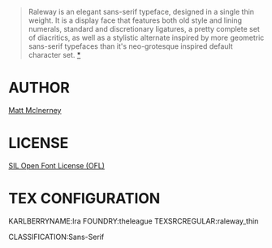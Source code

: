 
> Raleway is an elegant sans-serif typeface, designed in a single thin weight. 
> It is a display face that features both old style and lining numerals, 
> standard and discretionary ligatures, a pretty complete set of diacritics, 
> as well as a stylistic alternate inspired by more geometric sans-serif 
> typefaces than it's neo-grotesque inspired default character set.
> [*](https://www.theleagueofmoveabletype.com/raleway)


AUTHOR
======
[Matt McInerney](http://pixelspread.com/)


LICENSE
=======
[SIL Open Font License (OFL)](http://scripts.sil.org/OFL)



TEX CONFIGURATION
=================
KARLBERRYNAME:lra
FOUNDRY:theleague
TEXSRCREGULAR:raleway_thin



CLASSIFICATION:Sans-Serif


